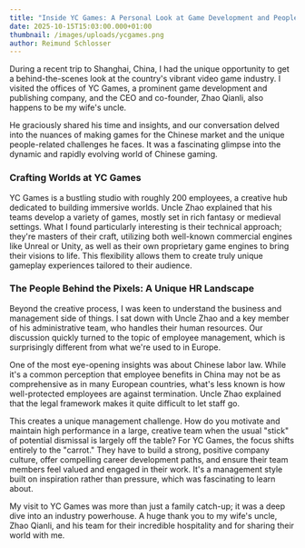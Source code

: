 ```yaml
---
title: "Inside YC Games: A Personal Look at Game Development and People in China"
date: 2025-10-15T15:03:00.000+01:00
thumbnail: /images/uploads/ycgames.png
author: Reimund Schlosser
---
```

During a recent trip to Shanghai, China, I had the unique opportunity to get a behind-the-scenes look at the country's vibrant video game industry. I visited the offices of YC Games, a prominent game development and publishing company, and the CEO and co-founder, Zhao Qianli, also happens to be my wife's uncle.

He graciously shared his time and insights, and our conversation delved into the nuances of making games for the Chinese market and the unique people-related challenges he faces. It was a fascinating glimpse into the dynamic and rapidly evolving world of Chinese gaming.



### Crafting Worlds at YC Games

YC Games is a bustling studio with roughly 200 employees, a creative hub dedicated to building immersive worlds. Uncle Zhao explained that his teams develop a variety of games, mostly set in rich fantasy or medieval settings. What I found particularly interesting is their technical approach; they're masters of their craft, utilizing both well-known commercial engines like Unreal or Unity, as well as their own proprietary game engines to bring their visions to life. This flexibility allows them to create truly unique gameplay experiences tailored to their audience.



### The People Behind the Pixels: A Unique HR Landscape

Beyond the creative process, I was keen to understand the business and management side of things. I sat down with Uncle Zhao and a key member of his administrative team, who handles their human resources. Our discussion quickly turned to the topic of employee management, which is surprisingly different from what we're used to in Europe.

One of the most eye-opening insights was about Chinese labor law. While it's a common perception that employee benefits in China may not be as comprehensive as in many European countries, what's less known is how well-protected employees are against termination. Uncle Zhao explained that the legal framework makes it quite difficult to let staff go.

This creates a unique management challenge. How do you motivate and maintain high performance in a large, creative team when the usual "stick" of potential dismissal is largely off the table? For YC Games, the focus shifts entirely to the "carrot." They have to build a strong, positive company culture, offer compelling career development paths, and ensure their team members feel valued and engaged in their work. It's a management style built on inspiration rather than pressure, which was fascinating to learn about.

My visit to YC Games was more than just a family catch-up; it was a deep dive into an industry powerhouse. A huge thank you to my wife's uncle, Zhao Qianli, and his team for their incredible hospitality and for sharing their world with me.
